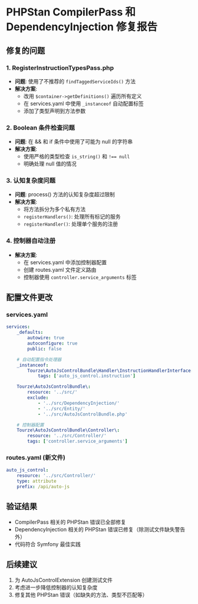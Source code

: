 # PHPStan CompilerPass 和 DependencyInjection 修复报告

## 修复的问题

### 1. RegisterInstructionTypesPass.php
- **问题**: 使用了不推荐的 `findTaggedServiceIds()` 方法
- **解决方案**: 
  - 改用 `$container->getDefinitions()` 遍历所有定义
  - 在 services.yaml 中使用 `_instanceof` 自动配置标签
  - 添加了类型声明到方法参数

### 2. Boolean 条件检查问题
- **问题**: 在 && 和 if 条件中使用了可能为 null 的字符串
- **解决方案**: 
  - 使用严格的类型检查 `is_string()` 和 `!== null`
  - 明确处理 null 值的情况

### 3. 认知复杂度问题
- **问题**: process() 方法的认知复杂度超过限制
- **解决方案**: 
  - 将方法拆分为多个私有方法
  - `registerHandlers()`: 处理所有标记的服务
  - `registerHandler()`: 处理单个服务的注册

### 4. 控制器自动注册
- **解决方案**:
  - 在 services.yaml 中添加控制器配置
  - 创建 routes.yaml 文件定义路由
  - 控制器使用 `controller.service_arguments` 标签

## 配置文件更改

### services.yaml
```yaml
services:
    _defaults:
        autowire: true
        autoconfigure: true
        public: false

    # 自动配置指令处理器
    _instanceof:
        Tourze\AutoJsControlBundle\Handler\InstructionHandlerInterface:
            tags: ['auto_js_control.instruction']

    Tourze\AutoJsControlBundle\:
        resource: '../src/'
        exclude:
            - '../src/DependencyInjection/'
            - '../src/Entity/'
            - '../src/AutoJsControlBundle.php'

    # 控制器配置
    Tourze\AutoJsControlBundle\Controller\:
        resource: '../src/Controller/'
        tags: ['controller.service_arguments']
```

### routes.yaml (新文件)
```yaml
auto_js_control:
    resource: '../src/Controller/'
    type: attribute
    prefix: /api/auto-js
```

## 验证结果
- CompilerPass 相关的 PHPStan 错误已全部修复
- DependencyInjection 相关的 PHPStan 错误已修复（除测试文件缺失警告外）
- 代码符合 Symfony 最佳实践

## 后续建议
1. 为 AutoJsControlExtension 创建测试文件
2. 考虑进一步降低控制器的认知复杂度
3. 修复其他 PHPStan 错误（如缺失的方法、类型不匹配等）